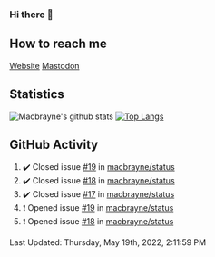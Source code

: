 ### Hi there 👋
## How to reach me
[Website](https://macbrayne.de)
[Mastodon](https://norden.social/@florentin)
<!--
Missing: Email
-->
## Statistics
![Macbrayne's github stats](https://github-readme-stats.vercel.app/api?username=macbrayne&count_private=true&show_icons=true&hide_rank=true&custom_title=macbrayne's%20GitHub%20Stats)
[![Top Langs](https://github-readme-stats.vercel.app/api/top-langs/?username=macbrayne&exclude_repo=liftron&layout=compact)](https://github.com/anuraghazra/github-readme-stats)
## GitHub Activity

<!--RECENT_ACTIVITY:start-->
1. ✔️ Closed issue [#19](https://github.com/macbrayne/status/issues/19) in [macbrayne/status](https://github.com/macbrayne/status)
2. ✔️ Closed issue [#18](https://github.com/macbrayne/status/issues/18) in [macbrayne/status](https://github.com/macbrayne/status)
3. ✔️ Closed issue [#17](https://github.com/macbrayne/status/issues/17) in [macbrayne/status](https://github.com/macbrayne/status)
4. ❗️ Opened issue [#19](https://github.com/macbrayne/status/issues/19) in [macbrayne/status](https://github.com/macbrayne/status)
5. ❗️ Opened issue [#18](https://github.com/macbrayne/status/issues/18) in [macbrayne/status](https://github.com/macbrayne/status)
<!--RECENT_ACTIVITY:end-->

<!--RECENT_ACTIVITY:last_update-->
Last Updated: Thursday, May 19th, 2022, 2:11:59 PM
<!--RECENT_ACTIVITY:last_update_end-->


<!--
**macbrayne/macbrayne** is a ✨ _special_ ✨ repository because its `README.md` (this file) appears on your GitHub profile.

Here are some ideas to get you started:

- 🔭 I’m currently working on ...
- 🌱 I’m currently learning ...
- 👯 I’m looking to collaborate on ...
- 🤔 I’m looking for help with ...
- 💬 Ask me about ...
- 📫 How to reach me: ...
- 😄 Pronouns: ...
- ⚡ Fun fact: ...
-->
